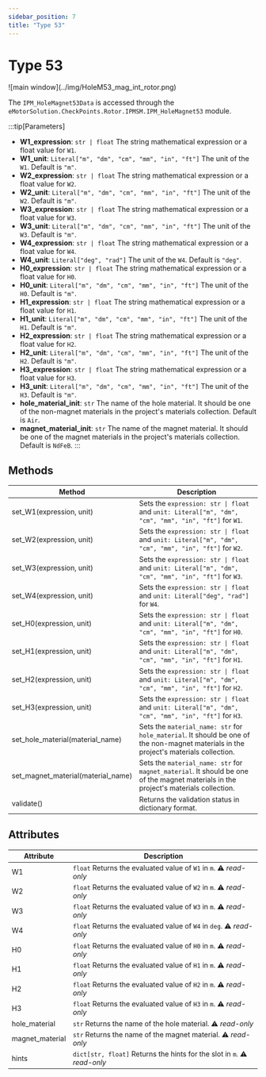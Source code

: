 ```yaml
---
sidebar_position: 7
title: "Type 53"
---
```

# Type 53

<p class="ems">![main window](../img/HoleM53_mag_int_rotor.png)</p>

The `IPM_HoleMagnet53Data` is accessed through the `eMotorSolution.CheckPoints.Rotor.IPMSM.IPM_HoleMagnet53` module.

:::tip[Parameters]
- **W1_expression**: `str | float` The string mathematical expression or a float value for `W1`.
- **W1_unit**: `Literal["m", "dm", "cm", "mm", "in", "ft"]` The unit of the `W1`. Default is `"m"`.
- **W2_expression**: `str | float` The string mathematical expression or a float value for `W2`.
- **W2_unit**: `Literal["m", "dm", "cm", "mm", "in", "ft"]` The unit of the `W2`. Default is `"m"`.
- **W3_expression**: `str | float` The string mathematical expression or a float value for `W3`.
- **W3_unit**: `Literal["m", "dm", "cm", "mm", "in", "ft"]` The unit of the `W3`. Default is `"m"`.
- **W4_expression**: `str | float` The string mathematical expression or a float value for `W4`.
- **W4_unit**: `Literal["deg", "rad"]` The unit of the `W4`. Default is `"deg"`.
- **H0_expression**: `str | float` The string mathematical expression or a float value for `H0`.
- **H0_unit**: `Literal["m", "dm", "cm", "mm", "in", "ft"]` The unit of the `H0`. Default is `"m"`.
- **H1_expression**: `str | float` The string mathematical expression or a float value for `H1`.
- **H1_unit**: `Literal["m", "dm", "cm", "mm", "in", "ft"]` The unit of the `H1`. Default is `"m"`.
- **H2_expression**: `str | float` The string mathematical expression or a float value for `H2`.
- **H2_unit**: `Literal["m", "dm", "cm", "mm", "in", "ft"]` The unit of the `H2`. Default is `"m"`.
- **H3_expression**: `str | float` The string mathematical expression or a float value for `H3`.
- **H3_unit**: `Literal["m", "dm", "cm", "mm", "in", "ft"]` The unit of the `H3`. Default is `"m"`.
- **hole_material_init**: `str` The name of the hole material. It should be one of the non-magnet materials in the project's materials collection. Default is `Air`.
- **magnet_material_init**: `str` The name of the magnet material. It should be one of the magnet materials in the project's materials collection. Default is `NdFeB`.
:::

## Methods
| Method | Description |
|--------|-------------|
| set_W1(expression, unit) | Sets the `expression: str \| float` and `unit: Literal["m", "dm", "cm", "mm", "in", "ft"]` for `W1`. |
| set_W2(expression, unit) | Sets the `expression: str \| float` and `unit: Literal["m", "dm", "cm", "mm", "in", "ft"]` for `W2`. |
| set_W3(expression, unit) | Sets the `expression: str \| float` and `unit: Literal["m", "dm", "cm", "mm", "in", "ft"]` for `W3`. |
| set_W4(expression, unit) | Sets the `expression: str \| float` and `unit: Literal["deg", "rad"]` for `W4`. |
| set_H0(expression, unit) | Sets the `expression: str \| float` and `unit: Literal["m", "dm", "cm", "mm", "in", "ft"]` for `H0`. |
| set_H1(expression, unit) | Sets the `expression: str \| float` and `unit: Literal["m", "dm", "cm", "mm", "in", "ft"]` for `H1`. |
| set_H2(expression, unit) | Sets the `expression: str \| float` and `unit: Literal["m", "dm", "cm", "mm", "in", "ft"]` for `H2`. |
| set_H3(expression, unit) | Sets the `expression: str \| float` and `unit: Literal["m", "dm", "cm", "mm", "in", "ft"]` for `H3`. |
| set_hole_material(material_name) | Sets the `material_name: str` for `hole_material`. It should be one of the non-magnet materials in the project's materials collection. |
| set_magnet_material(material_name) | Sets the `material_name: str` for `magnet_material`. It should be one of the magnet materials in the project's materials collection. |
| validate() | Returns the validation status in dictionary format. |

## Attributes
| Attribute | Description |
|---|---|
| W1 | `float` Returns the evaluated value of `W1` in `m`. :warning: *read-only* |
| W2 | `float` Returns the evaluated value of `W2` in `m`. :warning: *read-only* |
| W3 | `float` Returns the evaluated value of `W3` in `m`. :warning: *read-only* |
| W4 | `float` Returns the evaluated value of `W4` in `deg`. :warning: *read-only* |
| H0 | `float` Returns the evaluated value of `H0` in `m`. :warning: *read-only* |
| H1 | `float` Returns the evaluated value of `H1` in `m`. :warning: *read-only* |
| H2 | `float` Returns the evaluated value of `H2` in `m`. :warning: *read-only* |
| H3 | `float` Returns the evaluated value of `H3` in `m`. :warning: *read-only* |
| hole_material | `str` Returns the name of the hole material. :warning: *read-only* |
| magnet_material | `str` Returns the name of the magnet material. :warning: *read-only* |
| hints | `dict[str, float]` Returns the hints for the slot in `m`. :warning: *read-only* |
